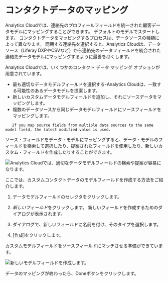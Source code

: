 # コンタクトデータのマッピング

Analytics Cloudでは、連絡先のプロフィールフィールドを統一された顧客データモデルにマッピングすることができます。 デフォルトのモデルでスタートします。 コンタクトデータをマッピングするプロセスは、データソースの種類によって異なります。 同期する連絡先を選択すると、Analytics Cloudは、データソース（Liferay DXPやCSVなど）から連絡先のデータフィールドを統合された連絡先データモデルにマッピングするように最善を尽くします。

Analytics Cloudでは、いくつかのコンタクト データ マッピング オプションが用意されています。

-   最も適切なデータモデルフィールドを選択する-Analytics Cloudは、一致する可能性のあるデータモデルを提案します。
-   新しいカスタムデータモデルフィールドを追加し、それにソースデータをマッピングします。
-   複数のデータソースから同じデータモデルフィールドにソースフィールドをマッピングします。

``` note::
   If you map source fields from multiple data sources to the same model field, the latest modified value is used.
```

ソース・フィールドをデータ・モデルにマッピングすると、データ・モデルのフィールドを検索して選択したり、提案されたフィールドを使用したり、新しいカスタム・フィールドを作成したりすることができます。

![Analytics Cloudでは、適切なデータモデルフィールドの検索や提案が容易になります。](mapping-contact-data/images/01.png)

ここでは、カスタムコンタクトデータのモデルフィールドを作成する方法をご紹介します。

1.  データモデルフィールドのセレクタをクリックします。

2.  *新しいフィールド*をクリックします。 新しいフィールドを作成するためのダイアログが表示されます。

3.  ダイアログで、新しいフィールドに名前を付け、そのタイプを選択します。

4.  [作成]をクリックします。

カスタムモデルフィールドをソースフィールドにマッチさせる準備ができています。

![新しいモデルフィールドを作成します。](mapping-contact-data/images/02.png)

データのマッピングが終わったら、Doneボタンをクリックします。

